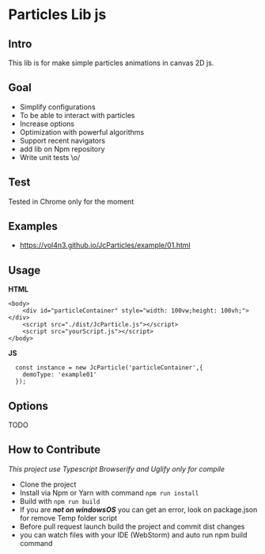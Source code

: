 # Particles Lib js ##
## Intro ##
This lib is for make simple particles animations in canvas 2D js.
## Goal ##
* Simplify configurations
* To be able to interact with particles
* Increase options
* Optimization with powerful algorithms
* Support recent navigators
* add lib on Npm repository
* Write unit tests \o/
## Test ##
Tested in Chrome only for the moment

## Examples ##

*  https://vol4n3.github.io/JcParticles/example/01.html

## Usage ##

**HTML**
```
<body>
    <div id="particleContainer" style="width: 100vw;height: 100vh;"></div>
    <script src="./dist/JcParticle.js"></script>
    <script src="yourScript.js"></script>
</body>
```
**JS**
```
  const instance = new JcParticle('particleContainer',{
    demoType: 'example01'
  });
```
## Options ##
TODO

## How to Contribute ##

_This project use Typescript Browserify and Uglify only for compile_

* Clone the project
* Install via Npm or Yarn with command ``npm run install``
* Build with ``npm run build``
* If you are ___not on windowsOS___ you can get an error, look on package.json for remove Temp folder script
* Before pull request launch build the project and commit dist changes
* you can watch files with your IDE (WebStorm) and auto run npm build command
